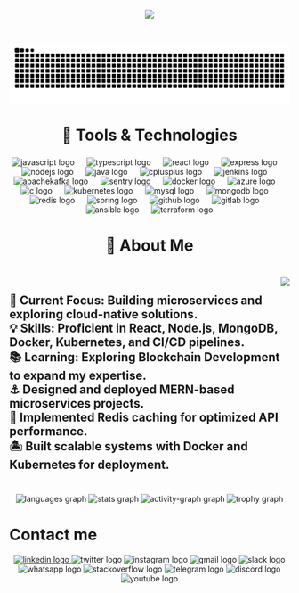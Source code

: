 <br clear="both">

<div align="center">
  <img height="700" src="https://i.gifer.com/6vIk.gif"  />
</div>

###

<br clear="both">

<img align="center" src="https://raw.githubusercontent.com/prabal864/prabal864/output/snake.svg" alt="Snake animation" />

###

<h1 align="center"></h1>

###

<h1 align="center">🔧 Tools & Technologies</h1>

###

<div align="center">
  <img src="https://cdn.jsdelivr.net/gh/devicons/devicon/icons/javascript/javascript-plain.svg" height="60" alt="javascript logo"  />
  <img width="14" />
  <img src="https://cdn.jsdelivr.net/gh/devicons/devicon/icons/typescript/typescript-original.svg" height="60" alt="typescript logo"  />
  <img width="14" />
  <img src="https://cdn.jsdelivr.net/gh/devicons/devicon/icons/react/react-original.svg" height="60" alt="react logo"  />
  <img width="14" />
  <img src="https://skillicons.dev/icons?i=express" height="60" alt="express logo"  />
  <img width="14" />
  <img src="https://cdn.simpleicons.org/nodedotjs/339933" height="60" alt="nodejs logo"  />
  <img width="14" />
  <img src="https://cdn.jsdelivr.net/gh/devicons/devicon/icons/java/java-original.svg" height="60" alt="java logo"  />
  <img width="14" />
  <img src="https://cdn.jsdelivr.net/gh/devicons/devicon/icons/cplusplus/cplusplus-original.svg" height="60" alt="cplusplus logo"  />
  <img width="14" />
  <img src="https://skillicons.dev/icons?i=jenkins" height="60" alt="jenkins logo"  />
  <img width="14" />
  <img src="https://skillicons.dev/icons?i=kafka" height="60" alt="apachekafka logo"  />
  <img width="14" />
  <img src="https://skillicons.dev/icons?i=sentry" height="60" alt="sentry logo"  />
  <img width="14" />
  <img src="https://cdn.simpleicons.org/docker/2496ED" height="60" alt="docker logo"  />
  <img width="14" />
  <img src="https://cdn.jsdelivr.net/gh/devicons/devicon/icons/azure/azure-original.svg" height="60" alt="azure logo"  />
  <img width="14" />
  <img src="https://cdn.jsdelivr.net/gh/devicons/devicon/icons/c/c-original.svg" height="60" alt="c logo"  />
  <img width="14" />
  <img src="https://cdn.jsdelivr.net/gh/devicons/devicon/icons/kubernetes/kubernetes-plain.svg" height="60" alt="kubernetes logo"  />
  <img width="14" />
  <img src="https://cdn.jsdelivr.net/gh/devicons/devicon/icons/mysql/mysql-original.svg" height="60" alt="mysql logo"  />
  <img width="14" />
  <img src="https://cdn.jsdelivr.net/gh/devicons/devicon/icons/mongodb/mongodb-original.svg" height="60" alt="mongodb logo"  />
  <img width="14" />
  <img src="https://cdn.jsdelivr.net/gh/devicons/devicon/icons/redis/redis-original.svg" height="60" alt="redis logo"  />
  <img width="14" />
  <img src="https://cdn.jsdelivr.net/gh/devicons/devicon/icons/spring/spring-original.svg" height="60" alt="spring logo"  />
  <img width="14" />
  <img src="https://skillicons.dev/icons?i=github" height="60" alt="github logo"  />
  <img width="14" />
  <img src="https://cdn.jsdelivr.net/gh/devicons/devicon/icons/gitlab/gitlab-original.svg" height="60" alt="gitlab logo"  />
  <img width="14" />
  <img src="https://cdn.jsdelivr.net/gh/devicons/devicon/icons/ansible/ansible-original.svg" height="60" alt="ansible logo"  />
  <img width="14" />
  <img src="https://cdn.simpleicons.org/terraform/7B42BC" height="60" alt="terraform logo"  />
</div>

###

<h1 align="center"></h1>

###

<h1 align="center">🌟 About Me</h1>

###

<br clear="both">

<img align="right" height="360" src="https://i.gifer.com/9cIT.gif"  />

###

<h2 align="left">🚀 Current Focus: Building microservices and exploring cloud-native solutions.<br>💡 Skills: Proficient in React, Node.js, MongoDB, Docker, Kubernetes, and CI/CD pipelines.<br>📚 Learning: Exploring Blockchain Development to expand my expertise.<br>⚓   Designed and deployed MERN-based microservices projects.<br>🚧 Implemented Redis caching for optimized API performance.<br>🏝️ Built scalable systems with Docker and Kubernetes for deployment.</h2>

###

<br clear="both">

<div align="center">
  <img src="https://github-readme-stats.vercel.app/api/top-langs?username=prabal864&locale=en&layout=compact&card_width=320&langs_count=10&theme=radical&hide_border=false" height="170" alt="languages graph" />
  <img src="https://github-readme-stats.vercel.app/api?username=prabal864&show_icons=true&include_all_commits=true&count_private=true&theme=radical&locale=en&hide_border=false" height="170" alt="stats graph" />
  <img src="https://github-readme-activity-graph.vercel.app/graph?username=prabal864&radius=16&theme=redical&area=true&hide_border=false" height="350" alt="activity-graph graph" />
  <img src="https://github-profile-trophy.vercel.app?username=prabal864&theme=darkhub&column=6&margin-w=8&margin-h=8&no-bg=false&no-frame=true" height="500" alt="trophy graph" />
</div>

<h1 align="left">Contact me</h1>

<div align="center">
  <a href="www.linkedin.com/in/pps940" target="_blank">
    <img src="https://raw.githubusercontent.com/maurodesouza/profile-readme-generator/master/src/assets/icons/social/linkedin/default.svg" width="70" height="50" alt="linkedin logo"  />
  </a>
  <img src="https://raw.githubusercontent.com/maurodesouza/profile-readme-generator/master/src/assets/icons/social/twitter/default.svg" width="70" height="50" alt="twitter logo"  />
  <img src="https://raw.githubusercontent.com/maurodesouza/profile-readme-generator/master/src/assets/icons/social/instagram/default.svg" width="70" height="50" alt="instagram logo"  />
  <img src="https://raw.githubusercontent.com/maurodesouza/profile-readme-generator/master/src/assets/icons/social/gmail/default.svg" width="70" height="50" alt="gmail logo"  />
  <img src="https://raw.githubusercontent.com/maurodesouza/profile-readme-generator/master/src/assets/icons/social/slack/default.svg" width="70" height="50" alt="slack logo"  />
  <img src="https://raw.githubusercontent.com/maurodesouza/profile-readme-generator/master/src/assets/icons/social/whatsapp/default.svg" width="70" height="50" alt="whatsapp logo"  />
  <img src="https://raw.githubusercontent.com/maurodesouza/profile-readme-generator/master/src/assets/icons/social/stackoverflow/default.svg" width="70" height="50" alt="stackoverflow logo"  />
  <img src="https://raw.githubusercontent.com/maurodesouza/profile-readme-generator/master/src/assets/icons/social/telegram/default.svg" width="70" height="50" alt="telegram logo"  />
  <img src="https://raw.githubusercontent.com/maurodesouza/profile-readme-generator/master/src/assets/icons/social/discord/default.svg" width="70" height="50" alt="discord logo"  />
  <img src="https://raw.githubusercontent.com/maurodesouza/profile-readme-generator/master/src/assets/icons/social/youtube/default.svg" width="70" height="50" alt="youtube logo"  />
</div>

###
